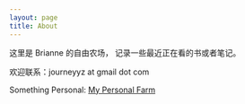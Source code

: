 ```yaml
---
layout: page
title: About
---
```


这里是 Brianne 的自由农场，
记录一些最近正在看的书或者笔记。


欢迎联系：journeyyz at gmail dot com

Something Personal:  <a href="./Brianne.md" target="_blank">My Personal Farm</a>